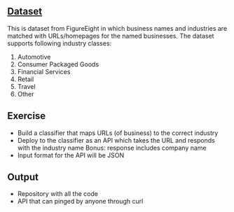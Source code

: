 ## [Dataset](https://d1p17r2m4rzlbo.cloudfront.net/wp-content/uploads/2016/03/Company-Categorization-DFE.csv)
This is dataset from FigureEight in which business names and industries are matched with URLs/homepages for the named businesses. The dataset supports following industry classes:

1. Automotive
2. Consumer Packaged Goods
3. Financial Services
4. Retail
5. Travel
6. Other

## Exercise
- Build a classifier that maps URLs (of business) to the correct industry
- Deploy to the classifier as an API which takes the URL and responds with the industry name Bonus: response includes company name
- Input format for the API will be JSON

## Output
- Repository with all the code
- API that can pinged by anyone through curl
